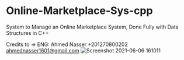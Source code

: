 # Online-Marketplace-Sys-cpp
System to Manage an Online Marketplace System, Done Fully with Data Structures in C++

Credits to => ENG: Ahmed Nasser +201270800202 ahmednasser1601@gmail.com
![Screenshot 2021-06-06 161011](https://user-images.githubusercontent.com/60184582/120927796-6be4d700-c6e2-11eb-8f88-b48f65ad052d.jpg)
